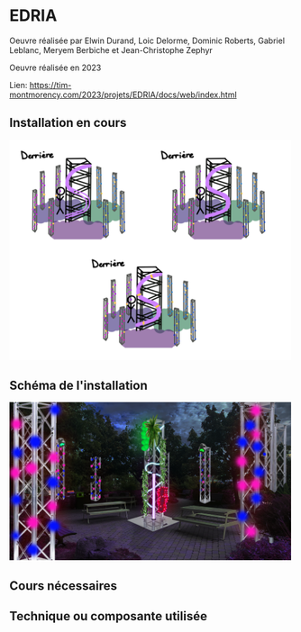 # EDRIA

Oeuvre réalisée par Elwin Durand, Loic Delorme, Dominic Roberts, Gabriel Leblanc, Meryem Berbiche et Jean-Christophe Zephyr

Oeuvre réalisée en 2023

Lien: https://tim-montmorency.com/2023/projets/EDRIA/docs/web/index.html

## Installation en cours

<img src="../Medias/scena.png" style="width: 500px;"></img>

## Schéma de l'installation

<img src="../Medias/visualisation.png" style="width: 500px;"></img>

## Cours nécessaires

## Technique ou composante utilisée
